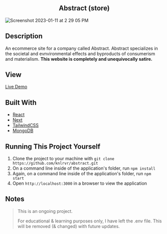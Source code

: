 <h2 align="center"> Abstract (store) </h2>

![Screenshot 2023-01-11 at 2 29 05 PM](https://user-images.githubusercontent.com/91632194/211900084-336dd615-93db-47da-8e0d-dc0defdcee31.png)

## Description
An ecommerce site for a company called Abstract. Abstract specializes in the societal and evnvironmental effects and byproducts of consumerism and materialism. **This website is completely and unequivocally satire.**

## View 
[Live Demo](https://abstract-knlrvr.vercel.app/)

## Built With
- [React](https://reactjs.org/docs/getting-started.html) 
- [Next](https://nextjs.org/docs) 
- [TailwindCSS](https://tailwindcss.com/docs/installation) 
- [MongoDB](https://www.mongodb.com/) 

## Running This Project Yourself 
1. Clone the project to your machine with `git clone https://github.com/knlrvr/abstract.git`
2. On a command line inside of the application's folder, run `npm install`
3. Again, on a command line inside of the application's folder, run `npm start`
4. Open `http://localhost:3000` in a browser to view the application

## Notes
> This is an ongoing project. 
> 
> For educational & learning purposes only, I have left the .env file. This will be removed (& changed) with future updates. 
